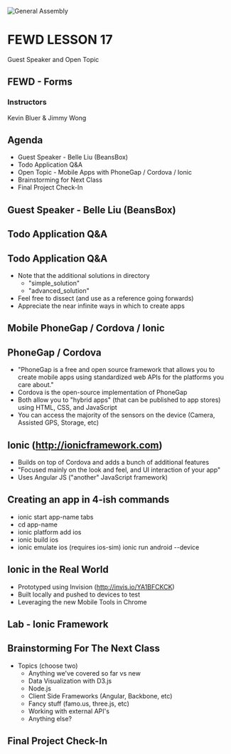 ![General Assembly](../assets/images/ga.png)
# FEWD LESSON 17
Guest Speaker and Open Topic
## FEWD - Forms

### Instructors
Kevin Bluer & Jimmy Wong



## Agenda

* Guest Speaker - Belle Liu (BeansBox)
* Todo Application Q&A
* Open Topic - Mobile Apps with PhoneGap / Cordova / Ionic
* Brainstorming for Next Class
* Final Project Check-In



## Guest Speaker - Belle Liu (BeansBox)



## Todo Application Q&A



## Todo Application Q&A

* Note that the additional solutions in directory
	* "simple_solution"
	* "advanced_solution"
* Feel free to dissect (and use as a reference going forwards)
* Appreciate the near infinite ways in which to create apps



## Mobile PhoneGap / Cordova / Ionic



## PhoneGap / Cordova

* "PhoneGap is a free and open source framework that allows you to create mobile apps using standardized web APIs for the platforms you care about."
* Cordova is the open-source implementation of PhoneGap
* Both allow you to "hybrid apps" (that can be published to app stores) using HTML, CSS, and JavaScript
* You can access the majority of the sensors on the device (Camera, Assisted GPS, Storage, etc)



## Ionic (http://ionicframework.com)

* Builds on top of Cordova and adds a bunch of additional features
* "Focused mainly on the look and feel, and UI interaction of your app"
* Uses Angular JS ("another" JavaScript framework)



##  Creating an app in 4-ish commands

* ionic start app-name tabs
* cd app-name
* ionic platform add ios
* ionic build ios
* ionic emulate ios (requires ios-sim) ionic run android --device



## Ionic in the Real World

* Prototyped using Invision (http://invis.io/YA1BFCKCK)
* Built locally and pushed to devices to test
* Leveraging the new Mobile Tools in Chrome



## Lab - Ionic Framework



## Brainstorming For The Next Class

* Topics (choose two)
	* Anything we've covered so far vs new
	* Data Visualization with D3.js
	* Node.js
	* Client Side Frameworks (Angular, Backbone, etc)
	* Fancy stuff (famo.us, three.js, etc)
	* Working with external API's
	* Anything else? 



## Final Project Check-In